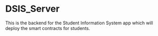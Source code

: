 # DSIS_Server
This is the backend for the Student Information System app which will deploy the smart contracts for students.
 
